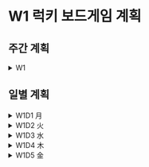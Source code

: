 # W1 럭키 보드게임 계획

## 주간 계획
<details> 
<summary>W1</summary>

## W1 모든 계획 - 럭키 보드게임

- [x] 프로젝트 생성, 포크 & 풀
### 게임보드 만들기

- [x] 🎨 5개 UIVew, 높이 조절, 화면 크기별 테스트 
- [x] 🎨 노란색 View, 진한 회색 View, 굵은 글자 Label
- [x] 앱 이름 **럭키카드**로 변경, _📚Info.plist 내용 공부_
- [x] 기기별 테스트 동적 UI
### 럭키카드 클래스 구현하기
- [x] 자료구조 공부
- [x] 카드 데이터 클래스(확장을 위한) 설계 , 랜덤하게 출력
- [x] _📚선택한 자료구조 공부_, 선택한 자료구조 이유 주석
### 카드 나눠주기
- [x] _📚구조체(struct)와 클래스(class) 차이점, 속성 변화에 따른 변화 학습_
- [ ] _📚참조접근자 비교 공부_
- [x] _📚클래스 메모리 관리 방식 공부, 메모리를 분석하는 디버깅 도구 공부_
- [ ] 게임 로직 구현 
- [ ] 🎨 세그먼트 컨트롤에 따라 움직이는 뷰
- [ ] 🎨 겹치는 카드 View
### 게임로직 구현하기
- [ ] _📚화면을 포함하는 테스트 공부_
- [ ] 단위 테스트 케이스 작성
</details>

## 일별 계획
<details>
<summary>W1D1 月</summary>

- HIG
</details>
<details>
<summary>W1D2 火</summary>

- [x] 🎨 5개 UIVew, 높이 조절, 화면 크기별 테스트 
- [x] 🎨 노란색 View, 진한 회색 View, 굵은 글자 Label
- [x] 앱 이름 **럭키카드**로 변경, _Info.plist 내용 공부_
</details>
<details>
<summary>W1D3 水</summary>

- [x] 카드 데이터 클래스(확장을 위한) 설계 , 랜덤하게 출력
- [x] _선택한 자료구조 공부_, 선택한 자료구조 이유 주석
- [x] _구조체(struct)와 클래스(class) 차이점, 속성 변화에 따른 변화 학습_
</details>
<details>
<summary>W1D4 木</summary>
- [ ] 카드 쌓기
- [ ] 세그먼트 컨트롤에 따른 푸터 뷰 변화
- [ ] 세그먼트 컨트롤에 따른 카드 쌓기 변화
- [ ] _클래스 메모리 관리 방식 공부, 메모리를 분석하는 디버깅 도구 공부_
- [ ] 게임 로직 구현 
- [ ] 🎨 세그먼트 컨트롤에 따라 움직이는 뷰
- [ ] 🎨 겹치는 카드 View
</details>
<details>
<summary>W1D5 金</summary>

- [ ] _화면을 포함하는 테스트 공부_
- [ ] 단위 테스트 케이스 작성
</details>



<!-- 주별 템플릿 -->

<!-- 📚🎨 -->
<!-- # W@ @ 계획 -->
<!--  -->
<!-- ## 주간 계획 -->
<!-- <details> --> 
<!-- <summary>W1</summary> -->
<!-- ## W1 모든 계획 - 럭키 보드게임 -->
<!--  -->
<!-- ### @@@ -->
<!-- - [ ]  -->
<!-- </details> -->
<!--  -->
<!-- ## 일별 계획 -->
<!-- <details> -->
<!-- <summary>W1D1 月</summary> -->
<!--  -->
<!-- </details> -->
<!-- <details> -->
<!-- <summary>W1D2 火</summary> -->
<!-- - [ ]  -->
<!-- </details> -->
<!-- <details> -->
<!-- <summary>W1D3 水</summary> -->
<!-- </details> -->
<!-- <details> -->
<!-- <summary>W1D4 木</summary> -->
<!-- </details> -->
<!-- <details> -->
<!-- <summary>W1D5 金</summary> -->
<!-- </details> -->